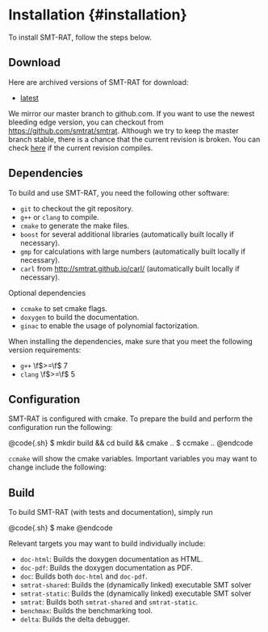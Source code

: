 # Installation {#installation}

To install SMT-RAT, follow the steps below.

## Download
Here are archived versions of SMT-RAT for download:
- [latest](https://github.com/smtrat/smtrat/releases)

We mirror our master branch to github.com. If you want to use the newest bleeding edge version, you can checkout from https://github.com/smtrat/smtrat.
Although we try to keep the master branch stable, there is a chance that the current revision is broken.
You can check [here](https://travis-ci.org/smtrat/smtrat/builds) if the current revision compiles.

## Dependencies

To build and use SMT-RAT, you need the following other software:

- `git` to checkout the git repository.
- `g++` or `clang` to compile.
- `cmake` to generate the make files.
- `boost` for several additional libraries (automatically built locally if necessary).
- `gmp` for calculations with large numbers (automatically built locally if necessary).
- `carl` from http://smtrat.github.io/carl/ (automatically built locally if necessary).

Optional dependencies
- `ccmake` to set cmake flags.
- `doxygen` to build the documentation.
- `ginac` to enable the usage of polynomial factorization.

When installing the dependencies, make sure that you meet the following version requirements:
- `g++` \f$>=\f$ 7
- `clang` \f$>=\f$ 5

## Configuration

SMT-RAT is configured with cmake. To prepare the build and perform the configuration run the following:

@code{.sh}
$ mkdir build && cd build && cmake ..
$ ccmake ..
@endcode

`ccmake` will show the cmake variables. Important variables you may want to change include the following:


## Build

To build SMT-RAT (with tests and documentation), simply run

@code{.sh}
$ make
@endcode

Relevant targets you may want to build individually include:

- `doc-html`: Builds the doxygen documentation as HTML.
- `doc-pdf`: Builds the doxygen documentation as PDF.
- `doc`: Builds both `doc-html` and `doc-pdf`.
- `smtrat-shared`: Builds the (dynamically linked) executable SMT solver
- `smtrat-static`: Builds the (dynamically linked) executable SMT solver
- `smtrat`: Builds both `smtrat-shared` and `smtrat-static`.
- `benchmax`: Builds the benchmarking tool.
- `delta`: Builds the delta debugger.

